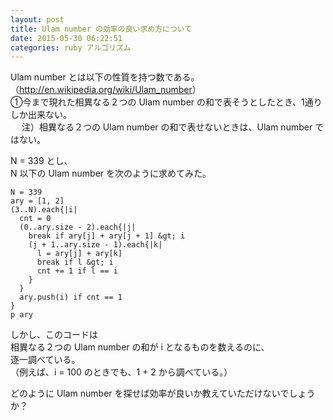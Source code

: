 ```yaml
---
layout: post
title: Ulam number の効率の良い求め方について
date: 2015-05-30 06:22:51
categories: ruby アルゴリズム
---
```

<p>Ulam number とは以下の性質を持つ数である。<br>
（<a href="http://en.wikipedia.org/wiki/Ulam_number" rel="nofollow">http://en.wikipedia.org/wiki/Ulam_number</a>）<br>
①今まで現れた相異なる２つの Ulam number の和で表そうとしたとき、1通りしか出来ない。<br>
　 注）相異なる２つの Ulam number の和で表せないときは、Ulam number ではない。</p>

<p>N = 339 とし、<br>
N 以下の Ulam number を次のように求めてみた。</p>

```
N = 339
ary = [1, 2]
(3..N).each{|i|
  cnt = 0
  (0..ary.size - 2).each{|j|
    break if ary[j] + ary[j + 1] &gt; i
    (j + 1..ary.size - 1).each{|k|
      l = ary[j] + ary[k]
      break if l &gt; i
      cnt += 1 if l == i 
    }
  }
  ary.push(i) if cnt == 1
}
p ary
```

<p>しかし、このコードは<br>
相異なる２つの Ulam number の和が i となるものを数えるのに、<br>
逐一調べている。<br>
（例えば、i = 100 のときでも、1 + 2 から調べている。）</p>

<p>どのように Ulam number を探せば効率が良いか教えていただけないでしょうか？</p>
